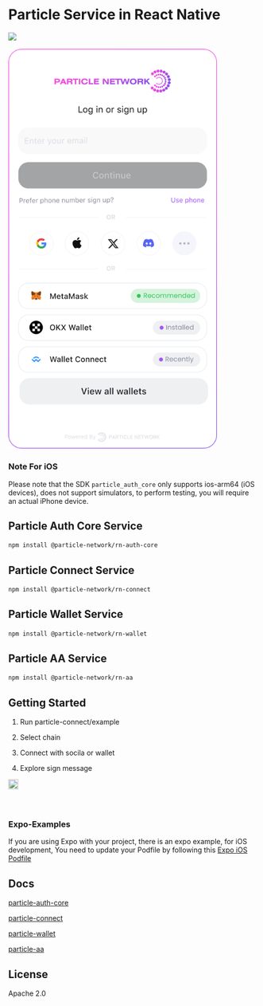 # Particle Service in React Native

![](https://img.shields.io/npm/v/@particle-network/rn-base?color=blue&style=round) 

<img width="420" src="/images/connectkit-mobile.svg"></img>

### Note For iOS
Please note that the SDK `particle_auth_core` only supports ios-arm64 (iOS devices), does not support simulators, to perform testing, you will require an actual iPhone device.


## Particle Auth Core Service
```sh
npm install @particle-network/rn-auth-core
```

## Particle Connect Service
```sh
npm install @particle-network/rn-connect
```

## Particle Wallet Service
```sh
npm install @particle-network/rn-wallet
```

## Particle AA Service
```sh
npm install @particle-network/rn-aa
```



## Getting Started

1. Run particle-connect/example

2. Select chain

3. Connect with socila or wallet

4. Explore sign message
   


<div align="left">
  <img src="https://github.com/user-attachments/assets/c6893636-8b16-4460-98c4-b59f2bfd47d8" width=20% height=20%>
  <br>
  <br>
  <br>
</div>

### Expo-Examples

If you are using Expo with your project, there is an expo example, for iOS development, You need to update your Podfile by following this [Expo iOS Podfile](https://github.com/Particle-Network/particle-react-native/blob/master/Expo-Examples/new-expo-app/ios/Podfile)

## Docs

[particle-auth-core](https://developers.particle.network/api-reference/auth/mobile-sdks/react)

[particle-connect](https://developers.particle.network/api-reference/connect/mobile/react)

[particle-wallet](https://developers.particle.network/api-reference/wallet/mobile/react)

[particle-aa](https://developers.particle.network/api-reference/aa/sdks/mobile/react)


## License

Apache 2.0
